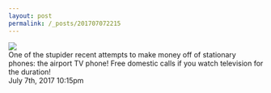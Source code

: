 ```yaml
---
layout: post
permalink: /_posts/201707072215
---
```


<img src="/images/blog/162734504769.jpg"/>
<div class="caption">One of the stupider recent attempts to make money off of stationary phones: the airport TV phone! Free domestic calls if you watch television for the duration!

 </div>

<div id="footer">
<span id="timestamp"> July 7th, 2017 10:15pm </span>
</div>
